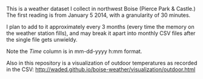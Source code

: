 This is a weather dataset I collect in northwest Boise (Pierce Park & Castle.) The first reading is from January 5 2014, with a granularity of 30 minutes.

I plan to add to it approximately every 3 months (every time the memory on the weather station fills), and may break it apart into monthly CSV files after the single file gets unwieldy.

Note the *Time* column is in mm-dd-yyyy h:mm format.

Also in this repository is a visualization of outdoor temperatures as recorded in the CSV: http://waded.github.io/boise-weather/visualization/outdoor.html
